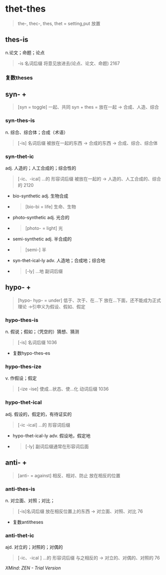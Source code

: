 # thet-thes
> the-, thec-, thes, thet = setting,put 放置

## thes-is
n.论文；命题；论点
> -is 名词后缀
> 将意见放进去(论点、论文、命题)
> 2167

### 复数theses
## syn- + 
> [syn = toggle] 一起、共同
> syn + thes = 放在一起 -> 合成、人造、综合

### syn-thes-is
n. 综合、综合体；合成（术语）
> [-is] 名词后缀
> 被放在一起的东西 -> 合成的东西 -> 合成、综合、综合体

### syn-thet-ic
adj. 人造的；人工合成的；综合性的
> [-ic、-ical] ...的  形容词后缀
> 被放在一起的 -> 人造的、人工合成的、综合的
> 2120

* bio-synthetic
adj. 生物合成
* > [bio-bi = life] 生命、生物

* photo-synthetic
adj. 光合的
* > [photo- = light] 光

* semi-synthetic
adj. 半合成的
* > [semi-] 半

* syn-thet-ical-ly
adv. 人造地；合成地；综合地
* > [-ly] ...地  副词后缀

## hypo- +
> [hypo- hyp- = under] 低于、次于、在...下 
> 放在...下面，还不能成为正式理论 ->引申义为假设、假如、假定

### hypo-thes-is
n. 假说；假如；（凭空的）猜想、猜测
> [-is] 名词后缀
> 1036

* 复数hypo-thes-es
### hypo-thes-ize
v. 作假设；假定
> [-ize -ise] 使成...状态、使...化  动词后缀
>  1036

### hypo-thet-ical
adj. 假设的，假定的，有待证实的
> [-ic -ical] ...的 形容词后缀

* hypo-thet-ical-ly
adv. 假设地，假定地
* > [-ly] 副词后缀通常在形容词后面

## anti- +
> [anti- = against] 相反、相对、防止
> 放在相反的位置

### anti-thes-is
n. 对立面、对照；对比；
> [-is]名词后缀
> 放在相反位置上的东西 -> 对立面、对照、对比
> 76

* 复数antitheses
### anti-thet-ic
ajd. 对立的；对照的；对偶的
> [-ic、-ical ] ...的  形容词后缀
> 与之相反的 -> 对立的、对偶的、对照的
> 76


*XMind: ZEN - Trial Version*